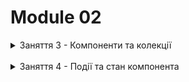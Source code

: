 # Module 02

<details>
  <summary>Заняття 3 - Компоненти та колекції</summary>

- [Бібліотека React](https://github.com/goitacademy/react-v3-course-track/blob/03-components/src/assets/component-tree.png)
  - Стандартизація розробки
  - Екосистема бібліотек
- Рендер додатка в DOM у файлі `main.tsx`
  - Пакети `react` та `react-dom`
  - Методи `createRoot` та `render`
  - Елемент `div#root` у `index.html`
- JSX - опис UI
  - Особливості JSX
  - JSX вирази у розмітці та атрибутах
  - Правило спільного батька
  - Фрагменти
  - Імпорт локальних зображень (`app-logo.png` у `src/assets`)
- Рендер за умови
  - Значення що не відображаються: `null`, `undefined`, `false`
  - Оператор `&&`
  - Тернарний оператор
- Колекції елементів
  - Метод `map`
  - Ключі елементів з `key`
- [Компоненти](https://github.com/goitacademy/react-v3-course-track/blob/03-components/src/assets/component.png)
  - Папка `src/components`
  - Кореневий компонент `App`
  - Дефолтний імпорт та експорт компонентів
- [Налаштування компонента](https://raw.githubusercontent.com/goitacademy/react-v3-course-track/refs/heads/03-components/src/assets/props.png)
  - Параметр `props`
  - Типізація пропсів (`interface ComponentNameProps`)
  - Деструктуризація пропсів
- Стилізація компонентів через CSS-модулі

</details>
<br/>
<details>
  <summary>Заняття 4 - Події та стан компонента</summary>

## Обробка подій

- Іменування атрибутів обробників `on*`
- Додавання обробника події
- Посилання на функцію та анонімний колбек
- Об'єкт події
- Типізація об'єкта події

## Стан компонента

- Реактивність
- [Стан компонента](https://raw.githubusercontent.com/goitacademy/react-v3-course-track/refs/heads/04-state/src/assets/state.png)
- [Поняття **оновлення** та **рендера** компонента](https://raw.githubusercontent.com/goitacademy/react-v3-course-track/refs/heads/04-state/src/assets/component-update.png)
- Хук `useState`
- Обмеження хуків
- Асинхронність оновлення стану
- Локальність стану з `ClickCounter`
- [Підняття стану](https://raw.githubusercontent.com/goitacademy/react-v3-course-track/refs/heads/04-state/src/assets/lifting-state.png)
- Компоненти `Counter` та `CountDisplay`
- Декілька станів (зробити ефект toggle з `setIsVisible(!isVisible)`)
- Оновлення об'єктів
- Accordion
- TagManeger

</details>
